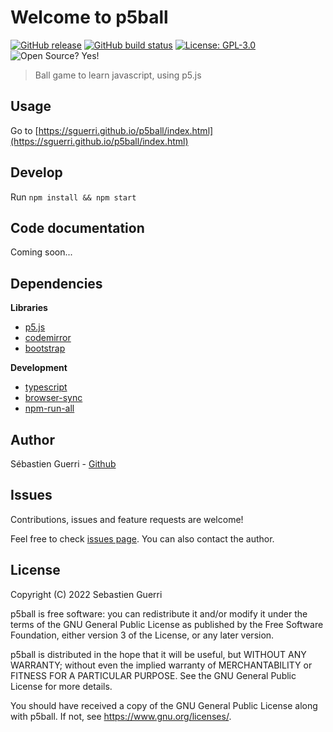 # Welcome to p5ball

[![GitHub release](https://img.shields.io/github/v/release/sguerri/p5ball.svg)](https://github.com/sguerri/p5ball/releases/)
[![GitHub build status](https://img.shields.io/github/workflow/status/sguerri/p5ball/publish)](https://github.com/sguerri/p5ball/actions/workflows/publish.yml)
[![License: GPL-3.0](https://img.shields.io/badge/license-GPL--3.0-blue)](https://www.gnu.org/licenses/)
![Open Source? Yes!](https://badgen.net/badge/Open%20Source%20%3F/Yes%21/blue?icon=github)

> Ball game to learn javascript, using p5.js

## Usage

Go to [https://sguerri.github.io/p5ball/index.html](https://sguerri.github.io/p5ball/index.html)

## Develop

Run `npm install && npm start`

## Code documentation

Coming soon...

## Dependencies

**Libraries**
- [p5.js](https://p5js.org/)
- [codemirror](https://codemirror.net/)
- [bootstrap](https://getbootstrap.com/)

**Development**
- [typescript](https://github.com/Microsoft/TypeScript)
- [browser-sync](https://github.com/BrowserSync/browser-sync)
- [npm-run-all](https://github.com/mysticatea/npm-run-all)

## Author

Sébastien Guerri - [Github](https://github.com/sguerri)

## Issues

Contributions, issues and feature requests are welcome!

Feel free to check [issues page](https://gitlab.com/sguerri/p5ball/issues). You can also contact the author.

## License

Copyright (C) 2022 Sebastien Guerri

p5ball is free software: you can redistribute it and/or modify it under the terms of the GNU General Public License as published by the Free Software Foundation, either version 3 of the License, or any later version.

p5ball is distributed in the hope that it will be useful, but WITHOUT ANY WARRANTY; without even the implied warranty of MERCHANTABILITY or FITNESS FOR A PARTICULAR PURPOSE. See the GNU General Public License for more details.

You should have received a copy of the GNU General Public License along with p5ball. If not, see <https://www.gnu.org/licenses/>.
